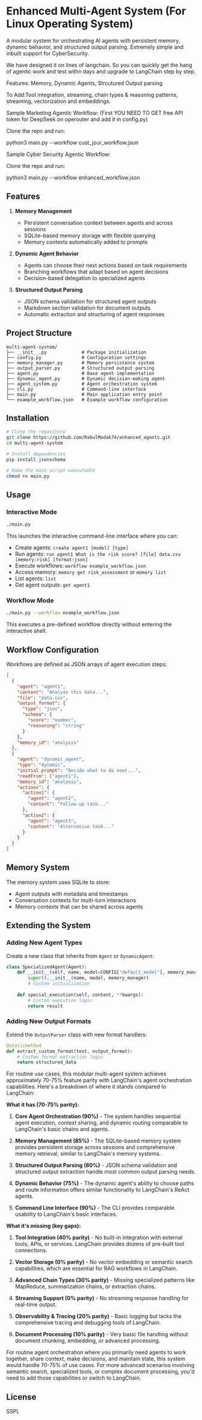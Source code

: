 # Enhanced Multi-Agent System (For Linux Operating System)

A modular system for orchestrating AI agents with persistent memory, dynamic behavior, and structured output parsing. Extremely simple and inbuilt support for CyberSecurity.

We have designed it on lines of langchain. So you can quickly get the hang of agentic work and test withn days and upgrade to LangChain step by step.

Features: Memory, Dynamic Agents, Strcutured Output parsing

To Add:Tool integration, streaming, chain types & reasoning patterns, streaming, vectorization and embeddings.

Sample Marketing Agentic Workflow: (First YOU NEED TO GET free API token  for DeepSeek on operouter and add it in config.py)

Clone the repo and run:

python3 main.py --workflow cust_jour_workflow.json


Sample Cyber Security Agentic Workflow:

Clone the repo and run:

python3 main.py --workflow enhanced_workflow.json


## Features

1. **Memory Management**
   - Persistent conversation context between agents and across sessions
   - SQLite-based memory storage with flexible querying
   - Memory contexts automatically added to prompts

2. **Dynamic Agent Behavior**
   - Agents can choose their next actions based on task requirements
   - Branching workflows that adapt based on agent decisions
   - Decision-based delegation to specialized agents

3. **Structured Output Parsing**
   - JSON schema validation for structured agent outputs
   - Markdown section validation for document outputs
   - Automatic extraction and structuring of agent responses

## Project Structure

```
multi-agent-system/
├── __init__.py             # Package initialization
├── config.py               # Configuration settings
├── memory_manager.py       # Memory persistence system
├── output_parser.py        # Structured output parsing
├── agent.py                # Base agent implementation
├── dynamic_agent.py        # Dynamic decision-making agent
├── agent_system.py         # Agent orchestration system
├── cli.py                  # Command-line interface
├── main.py                 # Main application entry point
└── example_workflow.json   # Example workflow configuration
```

## Installation

```bash
# Clone the repository
git clone https://github.com/RahulModak74/enhanced_agents.git
cd multi-agent-system

# Install dependencies
pip install jsonschema

# Make the main script executable
chmod +x main.py
```

## Usage

### Interactive Mode

```bash
./main.py
```

This launches the interactive command-line interface where you can:

- Create agents: `create agent1 [model] [type]`
- Run agents: `run agent1 What is the risk score? [file] data.csv [memory:risk] [format:json]`
- Execute workflows: `workflow example_workflow.json`
- Access memory: `memory get risk_assessment` or `memory list`
- List agents: `list`
- Get agent outputs: `get agent1`

### Workflow Mode

```bash
./main.py --workflow example_workflow.json
```

This executes a pre-defined workflow directly without entering the interactive shell.

## Workflow Configuration

Workflows are defined as JSON arrays of agent execution steps:

```json
[
  {
    "agent": "agent1",
    "content": "Analyze this data...",
    "file": "data.csv",
    "output_format": {
      "type": "json",
      "schema": {
        "score": "number",
        "reasoning": "string"
      }
    },
    "memory_id": "analysis"
  },
  {
    "agent": "dynamic_agent",
    "type": "dynamic",
    "initial_prompt": "Decide what to do next...",
    "readFrom": ["agent1"],
    "memory_id": "analysis",
    "actions": {
      "action1": {
        "agent": "agent2",
        "content": "Follow-up task..."
      },
      "action2": {
        "agent": "agent3",
        "content": "Alternative task..."
      }
    }
  }
]
```

## Memory System

The memory system uses SQLite to store:

- Agent outputs with metadata and timestamps
- Conversation contexts for multi-turn interactions
- Memory contexts that can be shared across agents

## Extending the System

### Adding New Agent Types

Create a new class that inherits from `Agent` or `DynamicAgent`:

```python
class SpecializedAgent(Agent):
    def __init__(self, name, model=CONFIG["default_model"], memory_manager=None):
        super().__init__(name, model, memory_manager)
        # Custom initialization
    
    def special_execution(self, content, **kwargs):
        # Custom execution logic
        return result
```

### Adding New Output Formats

Extend the `OutputParser` class with new format handlers:

```python
@staticmethod
def extract_custom_format(text, output_format):
    # Custom format extraction logic
    return structured_data
```

For routine use cases, this modular multi-agent system achieves approximately 70-75% feature parity with LangChain's agent orchestration capabilities. Here's a breakdown of where it stands compared to LangChain:

**What it has (70-75% parity):**

1. **Core Agent Orchestration (90%)** - The system handles sequential agent execution, context sharing, and dynamic routing comparable to LangChain's basic chains and agents.

2. **Memory Management (85%)** - The SQLite-based memory system provides persistent storage across sessions and comprehensive memory retrieval, similar to LangChain's memory systems.

3. **Structured Output Parsing (80%)** - JSON schema validation and structured output extraction handle most common output parsing needs.

4. **Dynamic Behavior (75%)** - The dynamic agent's ability to choose paths and route information offers similar functionality to LangChain's ReAct agents.

5. **Command Line Interface (90%)** - The CLI provides comparable usability to LangChain's basic interfaces.

**What it's missing (key gaps):**

1. **Tool Integration (40% parity)** - No built-in integration with external tools, APIs, or services. LangChain provides dozens of pre-built tool connections.

2. **Vector Storage (0% parity)** - No vector embedding or semantic search capabilities, which are essential for RAG workflows in LangChain.

3. **Advanced Chain Types (30% parity)** - Missing specialized patterns like MapReduce, summarization chains, or extraction chains.

4. **Streaming Support (0% parity)** - No streaming response handling for real-time output.

5. **Observability & Tracing (20% parity)** - Basic logging but lacks the comprehensive tracing and debugging tools of LangChain.

6. **Document Processing (10% parity)** - Very basic file handling without document chunking, embedding, or advanced processing.

For routine agent orchestration where you primarily need agents to work together, share context, make decisions, and maintain state, this system would handle 70-75% of use cases. For more advanced scenarios involving semantic search, specialized tools, or complex document processing, you'd need to add those capabilities or switch to LangChain.


## License

SSPL
